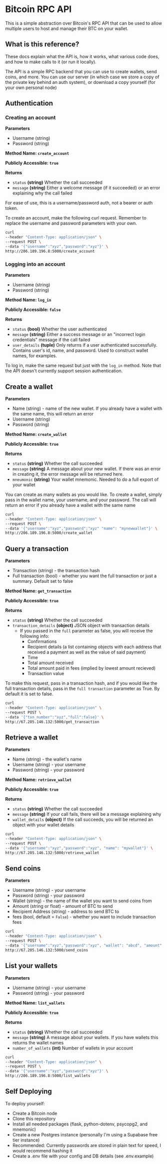 # Bitcoin RPC API

This is a simple abstraction over Bitcoin's RPC API that can be used to allow multiple users to host and manage their BTC on your wallet. 

## What is this reference?

These docs explain what the API is, how it works, what various code does, and how to make calls to it (or run it locally).

The API is a simple RPC backend that you can use to create wallets, send coins, and more. You can use our server (in which case we store a copy of the private key behind an auth system), or download a copy yourself (for your own personal node)

## Authentication

### Creating an account

**Parameters**

- Username (string)
- Password (string)

**Method Name:  `create_account`**

**Publicly Accessible: `true`**

**Returns**

- `status` **(string)** Whether the call succeeded
- `message` **(string)** Either a welcome message (if it succeeded) or an error explaining why the call failed

For ease of use, this is a username/password auth, not a bearer or auth token.

To create an account, make the following curl request. Remember to replace the username and password parameters with your own.

```bash
curl 
--header "Content-Type: application/json" \
--request POST \
--data '{"username":"xyz","password":"xyz"}' \
http://206.189.196.8:5000/create_account
```

### Logging into an account

**Parameters**

- Username (string)
- Password (string)

**Method Name:  `log_in`**

**Publicly Accessible: `false`**

**Returns**

- `status` **(bool)** Whether the user authenticated
- `message` **(string)** Either a success message or an "incorrect login credentials" message if the call failed
- `user_details` **(tuple)** Only returns if a user authenticated successfully. Contains user's id, name, and password. Used to construct wallet names, for examples.

To log in, make the same request but just with the `log_in` method. Note that the API doesn't currently support session authentication.

## Create a wallet

**Parameters**

- Name (string) - name of the new wallet. If you already have a wallet with the same name, this will return an error
- Username (string)
- Password (string)

**Method Name:  `create_wallet`**

**Publicly Accessible: `true`**

**Returns**

- `status` **(string)** Whether the call succeeded
- `message` **(string)** A message about your new wallet. If there was an error in creating it, the error message will be returned here.
- `mneumonic` **(string)** Your wallet mnemonic. Needed to do a full export of your wallet

You can create as many wallets as you would like. To create a wallet, simply pass in the wallet name, your username, and your password. The call will return an error if you already have a wallet with the same name

```bash
curl 
--header "Content-Type: application/json" \
--request POST \
--data '{"username":"xyz","password":"xyz" "name": "mynewwallet"}' \
http://206.189.196.8:5000/create_wallet
```

## Query a transaction

**Parameters**

- Transaction (string) - the transaction hash
- Full transaction (bool) - whether you want the full transaction or just a summary. Default set to false

**Method Name:  `get_transaction`**

**Publicly Accessible: `true`**

**Returns**

- `status` **(string)** Whether the call succeeded
- `transaction_details` **(object)** JSON object with transaction details
    - If you passed in the `full` parameter as false, you will receive the following info:
        - Confirmations
        - Recipient details (a list containing objects with each address that received a payment as well as the value of said payment)
        - Time
        - Total amount received
        - Total amount paid in fees (implied by lowest amount recieved)
        - Transaction value

To make this request, pass in a transaction hash, and if you would like the full transaction details, pass in the `full transaction` parameter as True. By default it is set to false. 

```bash
curl 
--header "Content-Type: application/json" \
--request POST \
--data '{"txn_number":"xyz","full":false}' \
http://67.205.146.132:5000/get_transaction
```

## Retrieve a wallet

**Parameters**

- Name (string) - the wallet's name
- Username (string) - your username
- Password (string) - your password

**Method Name:** **`retrieve_wallet`**

**Publicly Accessible: `true`**

**Returns**

- `status` **(string)** Whether the call succeeded
- `message` **(string)** If your call fails, there will be a message explaining why
- `wallet_details` **(object)** If the call succeeds, you will be returned an object with your wallet details

```bash
curl 
--header "Content-Type: application/json" \
--request POST \
--data '{"username":"xyz","password":"xyz", "name": "mywallet"}' \
http://67.205.146.132:5000/retrieve_wallet
```

## Send coins

**Parameters** 

- Username (string) - your username
- Password (string) - your password
- Wallet (string) - the name of the wallet you want to send coins from
- Amount (string or float) - amount of BTC to send
- Recipient Address (string) - address to send BTC to
- fees (bool, default = `False`) - whether you want to include transaction fees

```bash
curl 
--header "Content-Type: application/json" \
--request POST \
--data '{"username":"xyz","password":"xyz", "wallet": "abcd", "amount": "0.2", "recipient_address": "abcd-efgh-ijkl", "fees": "true"}' \
http://67.205.146.132:5000/send_coins
```

## List your wallets

**Parameters**

- Username (string) - your username
- Password (string) - your password

**Method Name:** **`list_wallets`**

**Publicly Accessible: `true`**

**Returns**

- `status` **(string)** Whether the call succeeded
- `message` **(string)** A message about your wallets. If you have wallets this returns the wallet names
- `number_of_wallets` **(int)** Number of wallets in your account

```bash
curl 
--header "Content-Type: application/json" \
--request POST \
--data '{"username":"xyz","password":"xyz"}' \
http://206.189.196.8:5000/list_wallets
```

## Self Deploying
To deploy yourself:
- Create a Bitcoin node 
- Clone this repository
- Install all needed packages (flask, python-dotenv, psycopg2, and mnemonic)
- Create a new Postgres instance (personally I'm using a Supabase free tier instance)
- Recommended: Currently passwords are stored in plain text for speed, I would recommend hashing it
- Create a .env file with your config and DB details (see .env.example)

